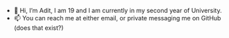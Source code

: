 - 👋 Hi, I’m Adit, I am 19 and I am currently in my second year of University.
- 📫 You can reach me at either email, or private messaging me on GitHub (does that exist?)

<!---
adit1110/adit1110 is a ✨ special ✨ repository because its `README.md` (this file) appears on your GitHub profile.
You can click the Preview link to take a look at your changes.
--->
